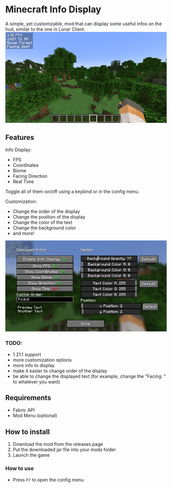 # Minecraft Info Display
A simple, yet customizable, mod that can display some useful infos on the hud, similar to the one in Lunar Client.
![Screenshot](https://github.com/Lonelywalf/minecraft-info-display/blob/1.21/images/img.png)
## Features
Info Display:
- FPS
- Coordinates
- Biome
- Facing Direction
- Real Time

Toggle all of them on/off using a keybind or in the config menu.

Customization:
- Change the order of the display
- Change the position of the display
- Change the color of the text
- Change the background color
- and more!

![Screenshot](https://github.com/Lonelywalf/minecraft-info-display/blob/1.21/images/img_1.png)

### TODO:
- 1.21.1 support
- more customization options
- more info to display
- make it easier to change order of the display
- be able to change the displayed text (for example, change the "Facing: " to whatever you want)

## Requirements
- Fabric API
- Mod Menu (optional)
## How to install
1. Download the mod from the releases page
2. Put the downloaded jar file into your mods folder
3. Launch the game
### How to use
- Press `F7` to open the config menu
